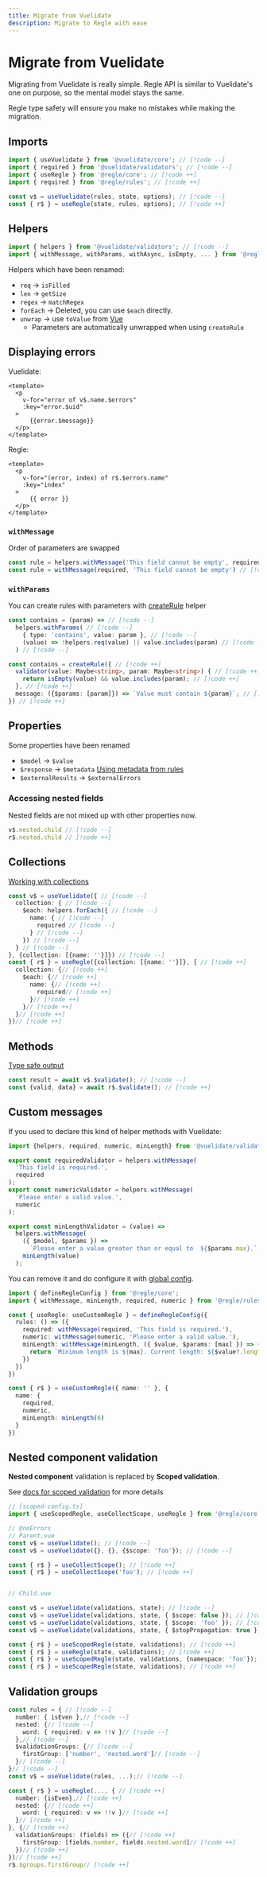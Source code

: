 ```yaml
---
title: Migrate from Vuelidate
description: Migrate to Regle with ease
---
```


# Migrate from Vuelidate

Migrating from Vuelidate is really simple. Regle API is similar to Vuelidate's one on purpose, so the mental model stays the same.

Regle type safety will ensure you make no mistakes while making the migration.

## Imports

```ts
import { useVuelidate } from '@vuelidate/core'; // [!code --]
import { required } from '@vuelidate/validators'; // [!code --]
import { useRegle } from '@regle/core'; // [!code ++]
import { required } from '@regle/rules'; // [!code ++]
```

```ts
const v$ = useVuelidate(rules, state, options); // [!code --]
const { r$ } = useRegle(state, rules, options); // [!code ++]
```


## Helpers

```ts
import { helpers } from '@vuelidate/validators'; // [!code --]
import { withMessage, withParams, withAsync, isEmpty, ... } from '@regle/rules'; // [!code ++]
```

Helpers which have been renamed:

- `req` -> `isFilled`
- `len` -> `getSize`
- `regex` -> `matchRegex`
- `forEach` -> Deleted, you can use `$each` directly.
- `unwrap` -> use `toValue` from [Vue](https://vuejs.org/api/reactivity-utilities#tovalue)
  - Parameters are automatically unwrapped when using `createRule`


## Displaying errors


Vuelidate:
```vue
<template> 
  <p 
    v-for="error of v$.name.$errors"
    :key="error.$uid" 
  >
      {{error.$message}}
  </p>
</template>
```

Regle: 
```vue
<template>
  <p
    v-for="(error, index) of r$.$errors.name"
    :key="index"
  >
      {{ error }} 
  </p>
</template>
```

### `withMessage`

Order of parameters are swapped

```ts
const rule = helpers.withMessage('This field cannot be empty', required) // [!code --]
const rule = withMessage(required, 'This field cannot be empty') // [!code ++]
```

### `withParams`

You can create rules with parameters with [createRule](/core-concepts/rules/reusable-rules#createrule) helper

```ts
const contains = (param) => // [!code --]
  helpers.withParams( // [!code --]
    { type: 'contains', value: param }, // [!code --]
    (value) => !helpers.req(value) || value.includes(param) // [!code --]
  ) // [!code --]

const contains = createRule({ // [!code ++]
  validator(value: Maybe<string>, param: Maybe<string>) { // [!code ++]
    return isEmpty(value) && value.includes(param); // [!code ++]
  }, // [!code ++]
  message: ({$params: [param]}) => `Value must contain ${param}`; // [!code ++]
}) // [!code ++]
```

## Properties

Some properties have been renamed

- `$model` -> `$value`
- `$response` -> `$metadata`  [Using metadata from rules](/advanced-usage/rule-metadata#using-metadata-from-rules)
- `$externalResults` -> `$externalErrors`

### Accessing nested fields

Nested fields are not mixed up with other properties now.

```ts
v$.nested.child // [!code --]
r$.nested.child // [!code ++]
```

## Collections

[Working with collections](/advanced-usage/collections)

```ts
const v$ = useVuelidate({ // [!code --]
  collection: { // [!code --]
    $each: helpers.forEach({ // [!code --]
      name: { // [!code --]
        required // [!code --]
      } // [!code --]
    }) // [!code --]
  } // [!code --]
}, {collection: [{name: ''}]}) // [!code --]
const { r$ } = useRegle({collection: [{name: ''}]}, { // [!code ++]
  collection: {// [!code ++]
    $each: {// [!code ++]
      name: {// [!code ++]
        required// [!code ++]
      }// [!code ++]
    }// [!code ++]
  }// [!code ++]
})// [!code ++]
```

## Methods

[Type safe output](/core-concepts/type-safe-output)


```ts
const result = await v$.$validate(); // [!code --]
const {valid, data} = await r$.$validate(); // [!code ++]
```

## Custom messages

If you used to declare this kind of helper methods with Vuelidate:

```ts
import {helpers, required, numeric, minLength} from '@vuelidate/validators';

export const requiredValidator = helpers.withMessage(
  'This field is required.',
  required
);
export const numericValidator = helpers.withMessage(
  'Please enter a valid value.',
  numeric
);

export const minLengthValidator = (value) =>
  helpers.withMessage(
    ({ $model, $params }) =>
      `Please enter a value greater than or equal to  ${$params.max}.`,
    minLength(value)
  );
```

You can remove it and do configure it with [global config](/advanced-usage/global-config#replace-built-in-rules-messages).

```ts twoslash
import { defineRegleConfig } from '@regle/core';
import { withMessage, minLength, required, numeric } from '@regle/rules';

const { useRegle: useCustomRegle } = defineRegleConfig({
  rules: () => ({
    required: withMessage(required, 'This field is required.'),
    numeric: withMessage(numeric, 'Please enter a valid value.'),
    minLength: withMessage(minLength, ({ $value, $params: [max] }) => {
      return `Minimum length is ${max}. Current length: ${$value?.length}`;
    })
  })
})

const { r$ } = useCustomRegle({ name: '' }, {
  name: {
    required,
    numeric,
    minLength: minLength(6)
  }
})
```

## Nested component validation

__**Nested component**__ validation is replaced by __**Scoped validation**__.

See [docs for scoped validation](/advanced-usage/scoped-validation) for more details

```ts twoslash
// [scoped-config.ts]
import { useScopedRegle, useCollectScope, useRegle } from '@regle/core'; // [!code ++]

// @noErrors
// Parent.vue
const v$ = useVuelidate(); // [!code --]
const v$ = useVuelidate({}, {}, {$scope: 'foo'}); // [!code --]

const { r$ } = useCollectScope(); // [!code ++]
const { r$ } = useCollectScope('foo'); // [!code ++]


// Child.vue

const v$ = useVuelidate(validations, state); // [!code --]
const v$ = useVuelidate(validations, state, { $scope: false }); // [!code --]
const v$ = useVuelidate(validations, state, { $scope: 'foo' }); // [!code --]
const v$ = useVuelidate(validations, state, { $stopPropagation: true }); // [!code --]

const { r$ } = useScopedRegle(state, validations); // [!code ++]
const { r$ } = useRegle(state, validations); // [!code ++]
const { r$ } = useScopedRegle(state, validations, {namespace: 'foo'}); // [!code ++]
const { r$ } = useScopedRegle(state, validations); // [!code ++]
```

## Validation groups

```ts
const rules = { // [!code --]
  number: { isEven },// [!code --]
  nested: {// [!code --]
    word: { required: v => !!v }// [!code --]
  },// [!code --]
  $validationGroups: {// [!code --]
    firstGroup: ['number', 'nested.word']// [!code --]
  }// [!code --]
}// [!code --]
const v$ = useVuelidate(rules, ...);// [!code --]

const { r$ } = useRegle(..., { // [!code ++]
  number: {isEven},// [!code ++]
  nested: {// [!code ++]
    word: { required: v => !!v }// [!code ++]
  }// [!code ++]
}, {// [!code ++]
  validationGroups: (fields) => ({// [!code ++]
    firstGroup: [fields.number, fields.nested.word]// [!code ++]
  })// [!code ++]
})// [!code ++]
r$.$groups.firstGroup// [!code ++]
```